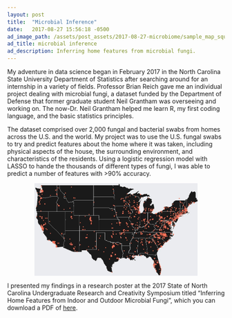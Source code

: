 ```yaml
---
layout: post
title:  "Microbial Inference"
date:   2017-08-27 15:56:18 -0500
ad_image_path: /assets/post_assets/2017-08-27-microbiome/sample_map_square.jpeg
ad_title: microbial inference
ad_description: Inferring home features from microbial fungi.
---
```


My adventure in data science began in February 2017 in the North Carolina State University Department of Statistics after searching
around for an internship in a variety of fields. Professor Brian Reich gave me an individual project dealing with microbial fungi, a
dataset funded by the Department of Defense that former graduate student Neil Grantham was overseeing and working on. The now-Dr. Neil
Grantham helped me learn R, my first coding language, and the basic statistics principles.

The dataset comprised over 2,000 fungal and bacterial swabs from homes across the U.S. and the world. My project was to use the
U.S. fungal swabs to try and predict features about the home where it was taken, including physical aspects of the house, the surrounding
environment, and characteristics of the residents. Using a logistic regression model with LASSO to hande the thousands of different types
of fungi, I was able to predict a number of features with &gt;90% accuracy.

<img src="/assets/post_assets/2017-08-27-microbiome/sample_map.jpeg" style="width:75%; margin: 5px auto; display: block;">

I presented my findings in a research poster at the 2017 State of North Carolina Undergraduate Research and Creativity Symposium titled
“Inferring Home Features from Indoor and Outdoor Microbial Fungi”, which you can download a PDF of
<a href="/assets/post_assets/2017-08-27-microbiome/inferring_home_features_poster.pdf" target="_blank">here</a>.